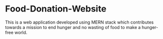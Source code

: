 # Food-Donation-Website
This is a web application developed using MERN stack which contributes towards a mission to end hunger and no wasting of food to make a hunger-free world.
